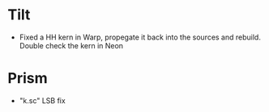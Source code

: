 # Tilt
- Fixed a HH kern in Warp, propegate it back into the sources and rebuild. Double check the kern in Neon

# Prism
- "k.sc" LSB fix